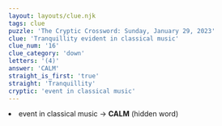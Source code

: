 ```yaml
---
layout: layouts/clue.njk
tags: clue
puzzle: 'The Cryptic Crossword: Sunday, January 29, 2023'
clue: 'Tranquillity evident in classical music'
clue_num: '16'
clue_category: 'down'
letters: '(4)'
answer: 'CALM'
straight_is_first: 'true'
straight: 'Tranquillity'
cryptic: 'event in classical music'
---
```

<li>event in classical music → <b>CALM</b> (hidden word)</li>